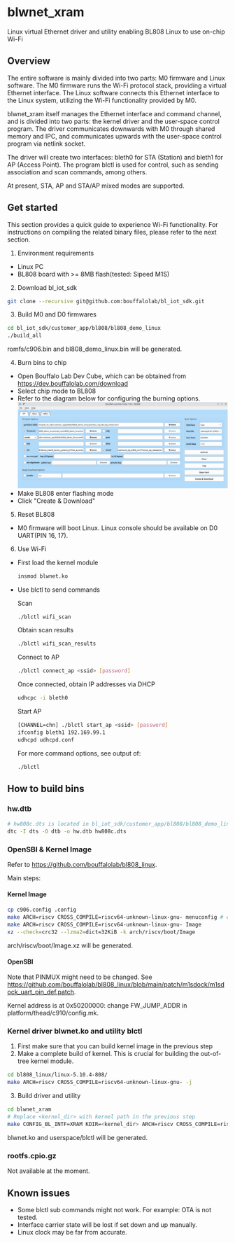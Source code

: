 # blwnet_xram
Linux virtual Ethernet driver and utility enabling BL808 Linux to use on-chip Wi-Fi

## Overview
The entire software is mainly divided into two parts: M0 firmware and Linux software.
The M0 firmware runs the Wi-Fi protocol stack, providing a virtual Ethernet interface. The Linux software connects this Ethernet interface to the Linux system, utilizing the Wi-Fi functionality provided by M0.

blwnet_xram itself manages the Ethernet interface and command channel, and is divided into two parts: the kernel driver and the user-space control program.
The driver communicates downwards with M0 through shared memory and IPC, and communicates upwards with the user-space control program via netlink socket.

The driver will create two interfaces: bleth0 for STA (Station) and bleth1 for AP (Access Point). The program blctl is used for control, such as sending association and scan commands, among others.

At present, STA, AP and STA/AP mixed modes are supported.

## Get started
This section provides a quick guide to experience Wi-Fi functionality. For instructions on compiling the related binary files, please refer to the next section.

1. Environment requirements
- Linux PC
- BL808 board with >= 8MB flash(tested: Sipeed M1S)

2. Download bl_iot_sdk
  ```bash
  git clone --recursive git@github.com:bouffalolab/bl_iot_sdk.git
  ```

3. Build M0 and D0 firmwares
  ```bash
  cd bl_iot_sdk/customer_app/bl808/bl808_demo_linux
  ./build_all
  ```
romfs/c906.bin and bl808_demo_linux.bin will be generated.

4. Burn bins to chip
- Open Bouffalo Lab Dev Cube, which can be obtained from https://dev.bouffalolab.com/download
- Select chip mode to BL808
- Refer to the diagram below for configuring the burning options.
![Alt text](doc/burn.png?raw=true "Burning options")
- Make BL808 enter flashing mode
- Click "Create & Download"

5. Reset BL808
- M0 firmware will boot Linux. Linux console should be available on D0 UART(PIN 16, 17).

6. Use Wi-Fi
- First load the kernel module
  ```bash
  insmod blwnet.ko
  ```
- Use blctl to send commands

  Scan
  ```bash
  ./blctl wifi_scan
  ```
  Obtain scan results
  ```bash
  ./blctl wifi_scan_results
  ```
  Connect to AP
  ```bash
  ./blctl connect_ap <ssid> [password]
  ```
  Once connected, obtain IP addresses via DHCP
  ```bash
  udhcpc -i bleth0
  ```
  Start AP
  ```bash
  [CHANNEL=chn] ./blctl start_ap <ssid> [password]
  ifconfig bleth1 192.169.99.1
  udhcpd udhcpd.conf
  ```
  For more command options, see output of:
  ```bash
  ./blctl
  ```

## How to build bins
### hw.dtb
```bash
# hw808c.dts is located in bl_iot_sdk/customer_app/bl808/bl808_demo_linux
dtc -I dts -O dtb -o hw.dtb hw808c.dts
```

### OpenSBI & Kernel Image
Refer to https://github.com/bouffalolab/bl808_linux.


Main steps:

#### Kernel Image
```bash
cp c906.config .config
make ARCH=riscv CROSS_COMPILE=riscv64-unknown-linux-gnu- menuconfig # enter menuconfig, change nothing, save&exit
make ARCH=riscv CROSS_COMPILE=riscv64-unknown-linux-gnu- Image
xz --check=crc32 --lzma2=dict=32KiB -k arch/riscv/boot/Image
```
arch/riscv/boot/Image.xz will be generated.

#### OpenSBI
Note that PINMUX might need to be changed. See https://github.com/bouffalolab/bl808_linux/blob/main/patch/m1sdock/m1sdock_uart_pin_def.patch.

Kernel address is at 0x50200000: change FW_JUMP_ADDR in platform/thead/c910/config.mk.

### Kernel driver blwnet.ko and utility blctl
1. First make sure that you can build kernel image in the previous step
2. Make a complete build of kernel. This is crucial for building the out-of-tree kernel module.
```bash
cd bl808_linux/linux-5.10.4-808/
make ARCH=riscv CROSS_COMPILE=riscv64-unknown-linux-gnu- -j
```
3. Build driver and utility
```bash
cd blwnet_xram
# Replace <kernel_dir> with kernel path in the previous step
make CONFIG_BL_INTF=XRAM KDIR=<kernel_dir> ARCH=riscv CROSS_COMPILE=riscv64-unknown-linux-gnu- CC=riscv64-unknown-linux-gnu-gcc AR=riscv64-unknown-linux-gnu-ar -j
```
blwnet.ko and userspace/blctl will be generated.

### rootfs.cpio.gz
Not available at the moment.

## Known issues
- Some blctl sub commands might not work. For example: OTA is not tested.
- Interface carrier state will be lost if set down and up manually.
- Linux clock may be far from accurate.